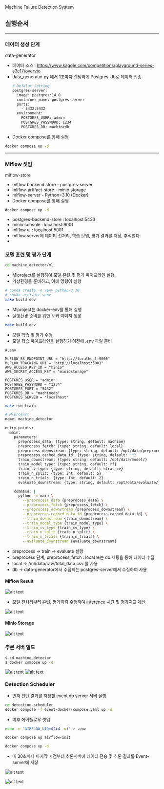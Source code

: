 Machine Failure Detection System

## 실행순서
---
### 데이터 생성 단계
data-generator
- 데이터 소스 : https://www.kaggle.com/competitions/playground-series-s3e17/overvie
- data_generator.py 에서 1초마다 랜덤하게 Postgres-db로 데이터 전송
  ```bash
  # Defalut Setting
  postgres-server:
    image: postgres:14.0
    container_name: postgres-server
    ports:
      - 5432:5432
    environment:
      POSTGRES_USER: admin
      POSTGRES_PASSWORD: 1234
      POSTGRES_DB: machinedb
  ```
- Docker compose를 통해 실행
```bash
docker compose up -d
```
---
### Mlflow 셋업
mlflow-store
- mlflow backend store - postgres-server
- mlflow-artifact-store - minio storage
- mlflow-server - Python=3.10 (Docker)
- Docker compose를 통해 실행
```bash
docker compose up -d
```
- postgres-backend-store : localhost:5433
- minio console : localhost:9001
- mlflow ui : localhost:5001
- mlflow server에 데이티 전처리, 학습 모델, 평가 결과를 저장, 추적한다.
- 
### 모델 훈련 및 평가 단계
```bash
cd machine_detector/ml
```
- Mlproject를 실행하여 모델 훈련 및 평가 파이프라인 실행
- 가상환경을 준비하고, 아래 명령어 실행
```bash
# conda create -n venv python=3.10
# conda activate venv
make build-dev
```
- Mlproject는 docker-env를 통해 실행
- 실행환경 준비를 위한 도커 이미지 생성
```bash
make build-env
```
- 모델 학습 및 평가 수행
- 모델 학습 파이프라인을 실행하기 이전에 .env 파일 준비
```
#.env

MLFLOW_S3_ENDPOINT_URL = "http://localhost:9000"
MLFLOW_TRACKING_URI = "http://localhost:5001"
AWS_ACCESS_KEY_ID = "minio"
AWS_SECRET_ACCESS_KEY = "miniostorage"

POSTGRES_USER = "admin"
POSTGRES_PASSWORD = "1234"
POSTGRES_PORT = "5432"
POSTGRES_DB = "machinedb"
POSTGRES_SERVER = "localhost"
```

```bash
make run-train

# Mlproject
name: machine_detector

entry_points:
  main:
    parameters:
      preprocess_data: {type: string, default: machine}
      preprocess_fetch: {type: string, default: local}
      preprocess_downstream: {type: string, default: /opt/data/preprocess/}
      preprocess_cached_data_id: {type: string, default: ""}
      train_downstream: {type: string, default: /opt/data/model/}
      train_model_type: {type: string, default: rf}
      train_cv_type: {type: string, default: strat_cv}
      train_n_split: {type: int, default: 5}
      train_n_trials: {type: int, default: 2}
      evaluate_downstream: {type: string, default: /opt/data/evaluate/}

    command: |
      python -m main \
        --preprocess_data {preprocess_data} \
        --preprocess_fetch {preprocess_fetch} \
        --preprocess_downstream {preprocess_downstream} \
        --preprocess_cached_data_id {preprocess_cached_data_id} \
        --train_downstream {train_downstream} \
        --train_model_type {train_model_type} \
        --train_cv_type {train_cv_type} \
        --train_n_split {train_n_split} \
        --train_n_trials {train_n_trials} \
        --evaluate_downstream {evaluate_downstream}
```
- preprocess -> train -> evaluate 실행
- preprocess 단계, preprocess_fetch : local 또는 db 세팅을 통해 데이터 수집
- local -> /ml/data/raw/total_data.csv 를 사용
- db -> data-generator에서 수집되는 postgres-server에서 수집하여 사용

#### Mlflow Result
![alt text](./images/image.png)  
- 모델 전처리부터 훈련, 평가까지 수행하여  inference 시간 및 평가지표 계산

![alt text](./images/image-7.png)
#### Minio Storage
![alt text](./images/image-2.png)


### 추론 서버 빌드
```bash
$ cd machine_detector
$ docker compose up -d
```
![alt text](./images/image-3.png)
![alt text](./images/image-4.png)


### Detection Scheduler

- 먼저 진단 결과를 저장할 event db server 서버 실행
```bash
cd detection-scheduler
docker compose -f event-docker-compose.yaml up -d
```
- 이후 에어플로우 셋업
```bash
echo -e "AIRFLOW_UID=$(id -u)" > .env
```
```bash
docker compose up airflow-init
```
```bash
docker compose up -d
```
- 매 30초마다 마지막 시점부터 추론서버에 데이터 전송 및 추론 결과를 Event-server에 저장

![alt text](./images/image-5.png)

![alt text](./images/image-6.png)